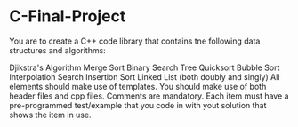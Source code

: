 # C-Final-Project

You are to create a C++ code library that contains tne following data structures and algorithms:

Djikstra's Algorithm
Merge Sort
Binary Search Tree
Quicksort
Bubble Sort
Interpolation Search
Insertion Sort
Linked List (both doubly and singly)
All elements should make use of templates.  You should make use of both header files and cpp files.  Comments are mandatory.  Each item must have a pre-programmed test/example that you code in with yout solution that shows the item in use.  
